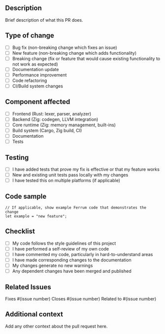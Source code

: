 ## Description
Brief description of what this PR does.

## Type of change
- [ ] Bug fix (non-breaking change which fixes an issue)
- [ ] New feature (non-breaking change which adds functionality)
- [ ] Breaking change (fix or feature that would cause existing functionality to not work as expected)
- [ ] Documentation update
- [ ] Performance improvement
- [ ] Code refactoring
- [ ] CI/Build system changes

## Component affected
- [ ] Frontend (Rust: lexer, parser, analyzer)
- [ ] Backend (Zig: codegen, LLVM integration)
- [ ] Core runtime (Zig: memory management, built-ins)
- [ ] Build system (Cargo, Zig build, CI)
- [ ] Documentation
- [ ] Tests

## Testing
- [ ] I have added tests that prove my fix is effective or that my feature works
- [ ] New and existing unit tests pass locally with my changes
- [ ] I have tested this on multiple platforms (if applicable)

## Code sample
```ferrum
// If applicable, show example Ferrum code that demonstrates the change
let example = "new feature";
```

## Checklist
- [ ] My code follows the style guidelines of this project
- [ ] I have performed a self-review of my own code
- [ ] I have commented my code, particularly in hard-to-understand areas
- [ ] I have made corresponding changes to the documentation
- [ ] My changes generate no new warnings
- [ ] Any dependent changes have been merged and published

## Related Issues
Fixes #(issue number)
Closes #(issue number)
Related to #(issue number)

## Additional context
Add any other context about the pull request here.
